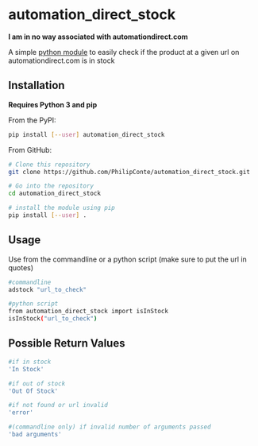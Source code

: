 # automation_direct_stock
**I am in no way associated with automationdirect.com**

A simple [python module](https://github.com/PhilipConte/automation_direct_stock) to easily check if the product at a given url on automationdirect.com is in stock

## Installation
**Requires Python 3 and pip**

From the PyPI:
```bash
pip install [--user] automation_direct_stock
```

From GitHub:
```bash
# Clone this repository
git clone https://github.com/PhilipConte/automation_direct_stock.git

# Go into the repository
cd automation_direct_stock

# install the module using pip
pip install [--user] .
```

## Usage
Use from the commandline or a python script (make sure to put the url in quotes)
```bash
#commandline
adstock "url_to_check"

#python script
from automation_direct_stock import isInStock
isInStock("url_to_check")
```
## Possible Return Values
```bash
#if in stock
'In Stock'

#if out of stock
'Out Of Stock'

#if not found or url invalid
'error'

#(commandline only) if invalid number of arguments passed
'bad arguments'
```